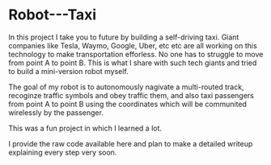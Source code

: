 # Robot---Taxi
In this project I take you to future by building a self-driving taxi. Giant companies like Tesla, Waymo, Google, Uber, etc etc are all working on this technology to make transportation efforless. No one has to struggle to move from point A to point B. This is what I share with such tech giants and tried to build a mini-version robot myself.

The goal of my robot is to autonomously nagivate a multi-routed track, recoginze traffic symbols and obey traffic them,  and also taxi passengers from point A to point B using the coordinates which will be communited wirelessly by the passenger.

This was a fun project in which I learned a lot. 

I provide the raw code available here and plan to make a detailed writeup explaining every step very soon.
